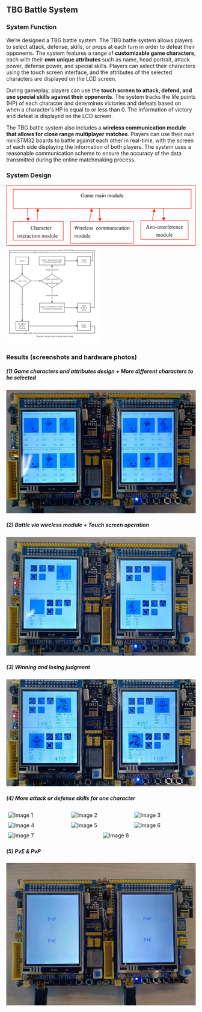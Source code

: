 ## TBG Battle System

### System Function

We’re designed a TBG battle system. The TBG battle system allows players to select attack, defense, skills, or props at  each turn in  order to  defeat their opponents. The  system  features a range  of **customizable game characters**, each with their **own unique attributes** such as name, head portrait, attack power, defense power, and special skills. Players can select their characters using the touch screen interface, and the attributes of the selected characters are displayed on the LCD screen.

During gameplay, players can use the **touch screen to attack, defend, and use special skills against their opponents**. The system tracks the life points (HP) of each character and determines victories and defeats based on when a character's HP is equal to or less than 0. The information of victory and defeat is displayed on the LCD screen.

The  TBG  battle   system  also  includes  a  **wireless  communication  module  that  allows  for  close  range multiplayer matches**. Players can use their own miniSTM32 boards to battle against each other in real-time, with the screen of each side displaying the information of both players. The system uses a reasonable communication scheme to ensure the accuracy of the data transmitted during the online matchmaking process.

### System Design

<img src="images/system-design.png" alt="image-20240427143843364" style="zoom: 67%;" />

<img src="images/game-main-module.png" alt="image-20240427144102742" style="zoom: 25%;" />

### Results (screenshots and hardware photos)

##### (1) Game characters and attributes design + More different characters to be selected

<img src="images/result1.png" alt="image-20240427144311130" style="zoom:50%;" />

##### (2) Battle via wireless module + Touch screen operation

<img src="images/result2.png" alt="image-20240427144403101" style="zoom:50%;" />

##### (3) Winning and losing judgment

![image-20240427144506358](images/result3.png)

##### (4) More attack or defense skills for one character

<div style="display: flex; flex-wrap: wrap;">
    <div style="flex: 25%; padding: 5px;">
        <img src="images/Aspose.Words.22b56b1f-ad38-48e9-b09a-7de6ab6e2ee3.016.png" alt="Image 1" style="max-width: 100%; height: auto;">
    </div>
    <div style="flex: 25%; padding: 5px;">
        <img src="images/Aspose.Words.22b56b1f-ad38-48e9-b09a-7de6ab6e2ee3.017.png" alt="Image 2" style="max-width: 100%; height: auto;">
    </div>
    <div style="flex: 25%; padding: 5px;">
        <img src="images/Aspose.Words.22b56b1f-ad38-48e9-b09a-7de6ab6e2ee3.018.png" alt="Image 3" style="max-width: 100%; height: auto;">
    </div>
    <div style="flex: 25%; padding: 5px;">
        <img src="images/Aspose.Words.22b56b1f-ad38-48e9-b09a-7de6ab6e2ee3.019.png" alt="Image 4" style="max-width: 100%; height: auto;">
    </div>
    <div style="flex: 25%; padding: 5px;">
        <img src="images/Aspose.Words.22b56b1f-ad38-48e9-b09a-7de6ab6e2ee3.012.png" alt="Image 5" style="max-width: 100%; height: auto;">
    </div>
    <div style="flex: 25%; padding: 5px;">
        <img src="images/Aspose.Words.22b56b1f-ad38-48e9-b09a-7de6ab6e2ee3.013.png" alt="Image 6" style="max-width: 100%; height: auto;">
    </div>
    <div style="flex: 25%; padding: 5px;">
        <img src="images/Aspose.Words.22b56b1f-ad38-48e9-b09a-7de6ab6e2ee3.014.png" alt="Image 7" style="max-width: 100%; height: auto;">
    </div>
    <div style="flex: 25%; padding: 5px;">
        <img src="images/Aspose.Words.22b56b1f-ad38-48e9-b09a-7de6ab6e2ee3.015.png" alt="Image 8" style="max-width: 100%; height: auto;">
    </div>
</div>

##### (5) PvE & PvP

![image-20240427145253404](images/pvppve.png)

